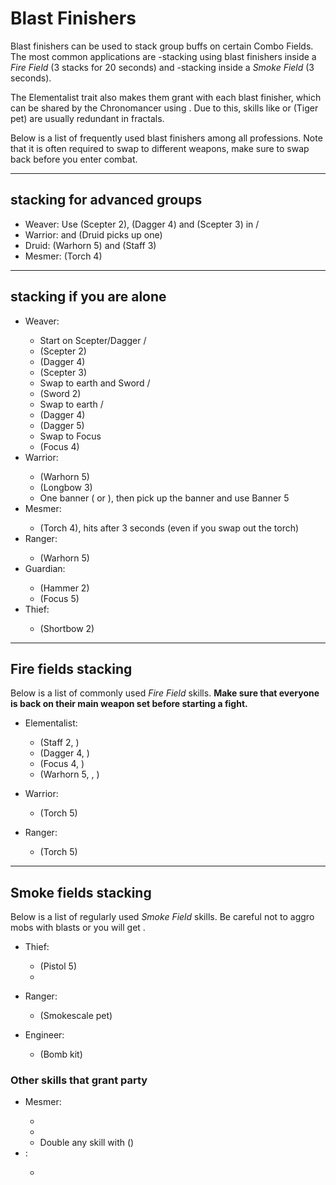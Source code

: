 # Blast Finishers
Blast finishers can be used to stack group buffs on certain Combo Fields. The most common applications are <Boon name="might"/>-stacking using blast finishers inside a *Fire Field* (3 stacks for 20 seconds) and <Effect name="stealth"/>-stacking inside a *Smoke Field* (3 seconds).

The <Icon name="elementalist"/> Elementalist trait <Trait id="1510"/> also makes them grant <Boon name="fury"/> with each blast finisher, which can be shared by the <Icon name="chronomancer"/> Chronomancer using <Skill id="10236"/>. Due to this, skills like <Skill id="14403"/> or <Skill id="31451"/> (Tiger pet) are usually redundant in fractals.

Below is a list of frequently used blast finishers among all professions. Note that it is often required to swap to different weapons, make sure to swap back before you enter combat.

---

## <Boon name="might"/> stacking for advanced groups

* <Icon name="weaver"/> Weaver: Use <Skill id="5692"/> (Scepter 2), <Skill id="5691"/> (Dagger 4) and <Skill id="5675"/> (Scepter 3) in <Skill id="5492" text="false" size="24"/> / <Skill id="5492" text="false" size="24"/>
* <Icon name="warrior"/> Warrior: <Skill id="14405"/> and <Skill id="14407"/> (Druid picks up one)   
* <Icon name="druid"/> Druid: <Skill id="12621"/> (Warhorn 5) and <Skill id="31535"/> (Staff 3)    
* <Icon name="mesmer"/> Mesmer: <Skill id="10285"/> (Torch 4)

---

## <Boon name="might"/> stacking if you are alone
* <Icon name="weaver"/> Weaver:    
  * Start on Scepter/Dagger <Skill id="5492" text="false" size="24"/>/ <Skill id="5492" text="false" size="24"/>    
  * <Skill id="5692"/> (Scepter 2)    
  * <Skill id="5691"/> (Dagger 4)    
  * <Skill id="5675"/> (Scepter 3)    
  * Swap to earth and Sword <Skill id="5495" text="false" size="24"/> / <Skill id="5492" text="false" size="24"/>    
  * <Skill id="40709"/> (Sword 2)    
  * Swap to earth <Skill id="5495" text="false" size="24"/> / <Skill id="5495" text="false" size="24"/>    
  * <Skill id="5690"/> (Dagger 4)    
  * <Skill id="5522"/> (Dagger 5)    
  * Swap to Focus   
  * <Skill id="5555"/> (Focus 4)
* <Icon name="warrior"/> Warrior:      
    * <Skill id="14394"/> (Warhorn 5)   
    * <Skill id="14381"/> (Longbow 3)    
    * One banner (<Skill id="14405"/> or <Skill id="14407"/>), then pick up the banner and use Banner 5
* <Icon name="mesmer"/> Mesmer:    
    * <Skill id="10285"/> (Torch 4), hits after 3 seconds (even if you swap out the torch)
* <Icon name="ranger"/> Ranger:    
    * <Skill id="12621"/> (Warhorn 5)    
* <Icon name="guardian"/> Guardian:    
    * <Skill id="9194"/> (Hammer 2)    
    * <Skill id="9082"/> (Focus 5)
* <Icon name="thief"/> Thief:    
    * <Skill id="13041"/> (Shortbow 2)
---

## Fire fields <Label><Boon name="might"/> stacking</Label>
Below is a list of commonly used *Fire Field* skills. **Make sure that everyone is back on their main weapon set before starting a fight.**

* <Icon name="elementalist"/> Elementalist:    
    * <Skill id="5548"/> (Staff 2, <Skill id="5492" text="false" size="24"/>)    
    * <Skill id="5691"/> (Dagger 4, <Skill id="5492" text="false" size="24"/>)     
    * <Skill id="5497"/> (Focus 4, <Skill id="5492" text="false" size="24"/>)    
    * <Skill id="29533"/> (Warhorn 5, <Skill id="5492" text="false" size="24"/>, <Icon name="tempest"/>)

* <Icon name="berserker"/> Warrior:    
    * <Skill id="29940"/> (Torch 5)

* <Icon name="ranger"/> Ranger:    
    * <Skill id="12504"/> (Torch 5)

---

## Smoke fields <Label><Effect name="stealth"/> stacking</Label>
Below is a list of regularly used *Smoke Field* skills. Be careful not to aggro mobs with blasts or you will get <Effect name="revealed"/>.
* <Icon name="thief"/> Thief:    
    * <Skill id="13113"/> (Pistol 5)    
    * <Skill id="13065"/>    

* <Icon name="ranger"/> Ranger:    
    * <Skill id="31568"/> (Smokescale pet)

* <Icon name="engineer"/> Engineer:    
    * <Skill id="5824"/> (Bomb kit)

### Other skills that grant party <Effect name="stealth"/>
* <Icon name="mesmer"/> Mesmer:    
    * <Skill id="10245"/>    
    * <Skill id="10187"/>    
    * Double any skill with <Skill id="29830"/> (<Icon name="chronomancer"/>)
* <Icon name="thief"/>:    
    * <Skill id="13117"/>  
